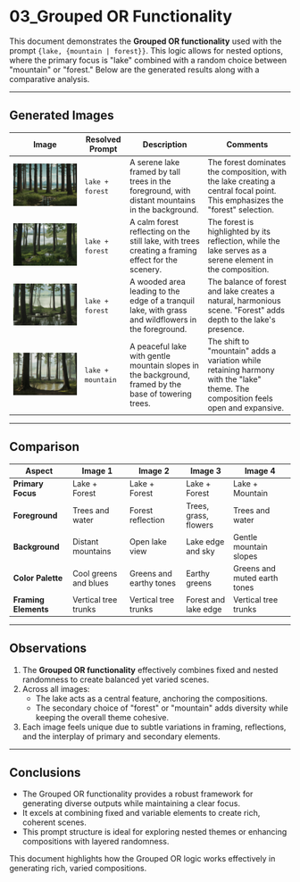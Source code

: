 # **03_Grouped OR Functionality**

This document demonstrates the **Grouped OR functionality** used with the prompt `{lake, {mountain | forest}}`. This logic allows for nested options, where the primary focus is "lake" combined with a random choice between "mountain" or "forest." Below are the generated results along with a comparative analysis.

---

## **Generated Images**

| **Image** 			 	      | **Resolved Prompt**  		    | **Description** 																												  		| **Comments** 																																			|
|---------------------------------|---------------------------------|---------------------------------------------------------------------------------------------------------------------------------------|-------------------------------------------------------------------------------------------------------------------------------------------------------|
| ![Image 1](example3_image1.png) | `lake + forest`   			    | A serene lake framed by tall trees in the foreground, with distant mountains in the background. 										| The forest dominates the composition, with the lake creating a central focal point. This emphasizes the "forest" selection. 							|
| ![Image 2](example3_image2.png) | `lake + forest`   			    | A calm forest reflecting on the still lake, with trees creating a framing effect for the scenery. 								  	| The forest is highlighted by its reflection, while the lake serves as a serene element in the composition. 											|
| ![Image 3](example3_image3.png) | `lake + forest`   			    | A wooded area leading to the edge of a tranquil lake, with grass and wildflowers in the foreground. 									| The balance of forest and lake creates a natural, harmonious scene. "Forest" adds depth to the lake's presence. 										|
| ![Image 4](example3_image4.png) | `lake + mountain` 		   		| A peaceful lake with gentle mountain slopes in the background, framed by the base of towering trees. 									| The shift to "mountain" adds a variation while retaining harmony with the "lake" theme. The composition feels open and expansive. 					|

---

## **Comparison**

| **Aspect**        	| **Image 1** 			| **Image 2** 				| **Image 3** 			 | **Image 4** 					  |
|-----------------------|-----------------------|---------------------------|------------------------|--------------------------------|
| **Primary Focus**  	| Lake + Forest  		| Lake + Forest  			| Lake + Forest  		 | Lake + Mountain				  |
| **Foreground**     	| Trees and water 		| Forest reflection 		| Trees, grass, flowers  | Trees and water				  |
| **Background**     	| Distant mountains   	| Open lake view  			| Lake edge and sky  	 | Gentle mountain slopes		  |
| **Color Palette**  	| Cool greens and blues | Greens and earthy tones  	| Earthy greens  		 | Greens and muted earth tones   |
| **Framing Elements**  | Vertical tree trunks  | Vertical tree trunks 		| Forest and lake edge   | Vertical tree trunks		      |

---

## **Observations**
1. The **Grouped OR functionality** effectively combines fixed and nested randomness to create balanced yet varied scenes.
2. Across all images:
   - The lake acts as a central feature, anchoring the compositions.
   - The secondary choice of "forest" or "mountain" adds diversity while keeping the overall theme cohesive.
3. Each image feels unique due to subtle variations in framing, reflections, and the interplay of primary and secondary elements.

---

## **Conclusions**
- The Grouped OR functionality provides a robust framework for generating diverse outputs while maintaining a clear focus.
- It excels at combining fixed and variable elements to create rich, coherent scenes.
- This prompt structure is ideal for exploring nested themes or enhancing compositions with layered randomness.

This document highlights how the Grouped OR logic works effectively in generating rich, varied compositions.
